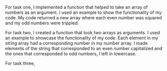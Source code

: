 For task one, I implemented a function that helped 
to take an array of numbers as an argument. 
I used an example to show the functionality of my code.
My code returned a new array where each even number was squared
and my odd numbers were trippled.

For task two, I created a function that took two arrays
as arguments. I used an example to showcase the functionality of my code.
Each element in my string array had a corresponding number in my number array.
I made elements of the string that corresponded to an even number capitalized
and the ones that corresponded to odd numbers, I left in lowercase.

For task three, 

